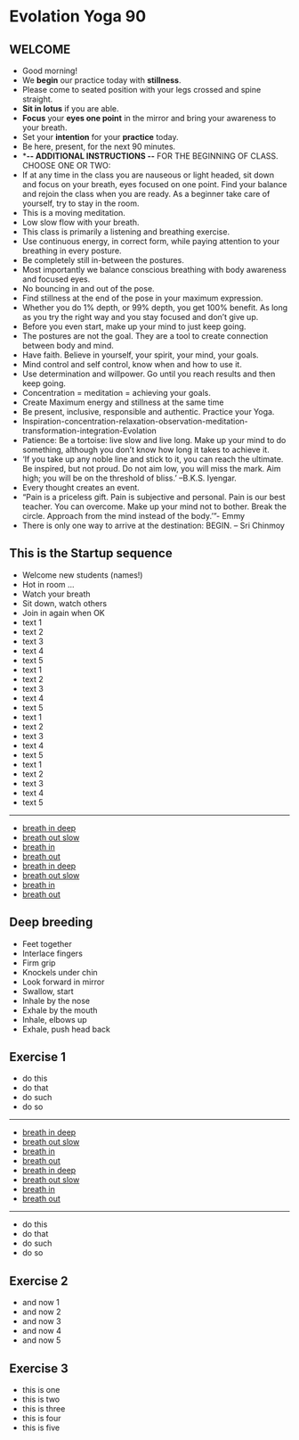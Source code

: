 # Evolation Yoga 90

## WELCOME

- Good morning! 
- We **begin** our practice today with **stillness**. 
- Please come to seated position with your legs crossed and spine straight.
- **Sit in lotus** if you are able. 
- **Focus** your **eyes one point** in the mirror and bring your awareness to your breath.
- Set your **intention** for your **practice** today.
- Be here, present, for the next 90 minutes.
- ***-- ADDITIONAL INSTRUCTIONS --** FOR THE BEGINNING OF CLASS. CHOOSE ONE OR TWO:
- If at any time in the class you are nauseous or light headed, sit down and focus on your breath, eyes focused on one point. Find your balance and rejoin the class when you are ready. As a beginner take care of yourself, try to stay in the room.
- This is a moving meditation.
- Low slow flow with your breath.
- This class is primarily a listening and breathing exercise.
- Use continuous energy, in correct form, while paying attention to your breathing in every posture.
- Be completely still in-between the postures.
- Most importantly we balance conscious breathing with body awareness and focused eyes.
- No bouncing in and out of the pose.
- Find stillness at the end of the pose in your maximum expression.
- Whether you do 1% depth, or 99% depth, you get 100% benefit. As long as you try the right way and you stay focused and don’t give up.
- Before you even start, make up your mind to just keep going.
- The postures are not the goal. They are a tool to create connection between body and mind.
- Have faith. Believe in yourself, your spirit, your mind, your goals.
- Mind control and self control, know when and how to use it.
- Use determination and willpower. Go until you reach results and then keep going.
- Concentration = meditation = achieving your goals.
- Create Maximum energy and stillness at the same time
- Be present, inclusive, responsible and authentic. Practice your Yoga.
- Inspiration-concentration-relaxation-observation-meditation-transformation-integration-Evolation
- Patience: Be a tortoise: live slow and live long. Make up your mind to do something, although you don’t know how long it takes to achieve it.
- ‘If you take up any noble line and stick to it, you can reach the ultimate. Be inspired, but not proud. Do not aim low, you will miss the mark. Aim high; you will be on the threshold of bliss.’ –B.K.S. Iyengar.
- Every thought creates an event.
- “Pain is a priceless gift. Pain is subjective and personal. Pain is our best teacher. You can overcome. Make up your mind not to bother. Break the circle. Approach from the mind instead of the body.’”- Emmy
- There is only one way to arrive at the destination: BEGIN. – Sri Chinmoy

## This is the **Startup** sequence

- Welcome new students (names!)
- Hot in room ...
- Watch your breath
- Sit down, watch others
- Join in again when OK
- text 1
- text 2
- text 3
- text 4
- text 5
- text 1
- text 2
- text 3
- text 4
- text 5
- text 1
- text 2
- text 3
- text 4
- text 5
- text 1
- text 2
- text 3
- text 4
- text 5

---

- [breath in deep](6:beep)
- [breath out slow](6:beep)
- [breath in](6:beep)
- [breath out](6:beep)
- [breath in deep](6:beep)
- [breath out slow](6:beep)
- [breath in](6:beep)
- [breath out](6:beep)

## Deep breeding

- Feet together
- Interlace fingers
- Firm grip
- Knockels under chin
- Look forward in mirror
- Swallow, start
- Inhale by the nose
- Exhale by the mouth
- Inhale, elbows up
- Exhale, push head back

## Exercise 1

- do this
- do that
- do such
- do so

---

- [breath in deep](6:beep)
- [breath out slow](6:beep)
- [breath in](6:beep)
- [breath out](6:beep)
- [breath in deep](6:beep)
- [breath out slow](6:beep)
- [breath in](6:beep)
- [breath out](6:beep)

---

- do this
- do that
- do such
- do so

## Exercise 2
- and now 1
- and now 2
- and now 3
- and now 4
- and now 5

## Exercise 3
- this is one
- this is two
- this is three
- this is four
- this is five